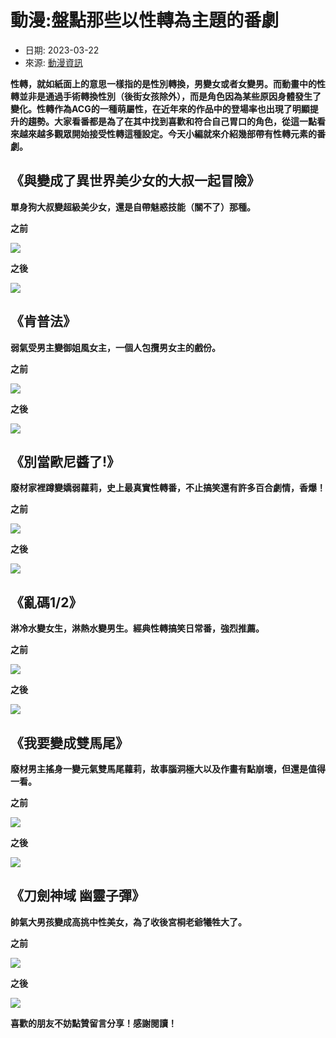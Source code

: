 # 動漫:盤點那些以性轉為主題的番劇

- 日期: 2023-03-22
- 來源: [動漫資訊](https://read1read.com/category/anime)

**性轉，就如紙面上的意思一樣指的是性別轉換，男變女或者女變男。而動畫中的性轉並非是通過手術轉換性別（後街女孩除外），而是角色因為某些原因身體發生了變化。性轉作為ACG的一種萌屬性，在近年來的作品中的登場率也出現了明顯提升的趨勢。大家看番都是為了在其中找到喜歡和符合自己胃口的角色，從這一點看來越來越多觀眾開始接受性轉這種設定。今天小編就來介紹幾部帶有性轉元素的番劇。**

## 《與變成了異世界美少女的大叔一起冒險》

**單身狗大叔變超級美少女，還是自帶魅惑技能（關不了）那種。**

**之前**

![](https://img.read1read.com/upload/content/202303/23/93641b45ba52e73.jpg)

**之後**

![](https://img.read1read.com/upload/content/202303/75/66641b45ba6acc1.jpg)

## 《肯普法》

**弱氣受男主變御姐風女主，一個人包攬男女主的戲份。**

**之前**

![](https://img.read1read.com/upload/content/202303/84/63641b45ba77625.jpg)

**之後**

![](https://img.read1read.com/upload/content/202303/52/63641b45ba80908.jpg)

## 《別當歐尼醬了!》

**廢材家裡蹲變嬌弱蘿莉，史上最真實性轉番，不止搞笑還有許多百合劇情，香爆！**

**之前**

![](https://img.read1read.com/upload/content/202303/62/21641b45ba897f2.jpg)

**之後**

![](https://img.read1read.com/upload/content/202303/58/25641b45ba952e6.jpg)

## 《亂碼1/2》

**淋冷水變女生，淋熱水變男生。經典性轉搞笑日常番，強烈推薦。**

**之前**

![](https://img.read1read.com/upload/content/202303/73/21641b45baa2b0f.jpg)

**之後**

![](https://img.read1read.com/upload/content/202303/57/11641b45baaceff.jpg)

## 《我要變成雙馬尾》

**廢材男主搖身一變元氣雙馬尾蘿莉，故事腦洞極大以及作畫有點崩壞，但還是值得一看。**

**之前**

![](https://img.read1read.com/upload/content/202303/77/89641b45bab4efc.jpg)

**之後**

![](https://img.read1read.com/upload/content/202303/61/57641b45babc978.jpg)

## 《刀劍神域 幽靈子彈》

**帥氣大男孩變成高挑中性美女，為了收後宮桐老爺犧牲大了。**

**之前**

![](https://img.read1read.com/upload/content/202303/66/27641b45bac7047.jpg)

**之後**

![](https://img.read1read.com/upload/content/202303/66/49641b45bad0085.jpg)

**喜歡的朋友不妨點贊留言分享！感謝閱讀！**